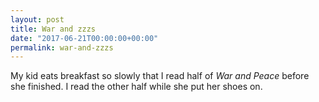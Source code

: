 ```yaml
---
layout: post
title: War and zzzs
date: "2017-06-21T00:00:00+00:00"
permalink: war-and-zzzs
---
```


My kid eats breakfast so slowly that I read half of <em>War and Peace</em> before she finished. I read the other half while she put her shoes on.
